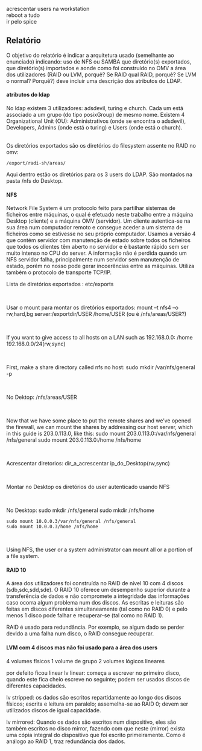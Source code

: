 acrescentar users na workstation
<br />
reboot a tudo
<br />
ir pelo spice
<br />

## Relatório
O objetivo do relatório é indicar a arquitetura usado (semelhante ao enunciado) indicando:
    uso de NFS ou SAMBA
    que diretório(s) exportados, que diretório(s) importados e aonde
    como foi construído no OMV a área dos utilizadores (RAID ou LVM, porquê? Se RAID qual RAID, porquê? Se LVM o normal? Porquê?)
    deve incluir uma descrição dos atributos do LDAP.
    


#### atributos do ldap
No ldap existem 3 utilizadores: adsdevil, turing e church. Cada um está associado a um grupo (do tipo posixGroup) de mesmo nome.
Existem 4 Organizational Unit (OU): Administrativos (onde se encontra o adsdevil), Developers, Admins (onde está o turing) e Users (onde está o church).

<br />
Os diretórios exportados são os diretórios do filesystem assente no RAID no omv:

    /export/radi-sh/areas/

Aqui dentro estão os diretórios para os 3 users do LDAP.
São montados na pasta /nfs do Desktop.


#### NFS
Network File System é um protocolo feito para partilhar sistemas de ficheiros entre máquinas, o qual é efetuado neste trabalho entre a máquina Desktop (cliente) e a máquina OMV (servidor). Um cliente autentica-se na sua área num computador remoto e consegue aceder a um sistema de ficheiros como se estivesse no seu próprio computador. Usamos a versão 4 que contém servidor com manutenção de estado sobre todos os ficheiros que todos os clientes têm aberto no servidor e é bastante rápido sem ser muito intenso no CPU do server. A informação não é perdida quando um NFS servidor falha, principalmente num servidor sem manutenção de estado, porém no nosso pode gerar incoerências entre as máquinas. Utiliza também o protocolo de transporte TCP/IP.
<br />

Lista de diretórios exportados : 
etc/exports

<br />

Usar o mount para montar os diretórios exportados: 
    mount –t nfs4 –o rw,hard,bg server:/exportdir/USER /home/USER (ou é /nfs/areas/USER?)

<br />

If you want to give access to all hosts on a LAN such as 192.168.0.0: 
    /home 192.168.0.0/24(rw,sync)

<br />

First, make a share directory called nfs no host:
    sudo mkdir /var/nfs/general -p

<br />

No Dektop:
   /nfs/areas/USER

<br />

Now that we have some place to put the remote shares and we’ve opened the firewall, we can mount the shares by addressing our host server, which in this guide is 203.0.113.0, like this:
    sudo mount 203.0.113.0:/var/nfs/general /nfs/general
    sudo mount 203.0.113.0:/home /nfs/home

<br />

Acrescentar diretorios:
    dir_a_acrescentar ip_do_Desktop(rw,sync)

<br />

Montar no Desktop os diretórios do user autenticado usando NFS

<br />

No Desktop:
    sudo mkdir /nfs/general
    sudo mkdir /nfs/home

    sudo mount 10.0.0.3/var/nfs/general /nfs/general
    sudo mount 10.0.0.3/home /nfs/home

<br />

Using NFS, the user or a system administrator can mount all or a portion of a file system.


#### RAID 10
A área dos utilizadores foi construída no RAID de nível 10 com 4 discos (sdb,sdc,sdd,sde).
O RAID 10 oferece um desempenho superior durante a transferência de dados e não compromete a integridade das informações caso ocorra algum problema num dos discos.
As escritas e leituras são feitas em discos diferentes simultaneamente (tal como no RAID 0) e pelo menos 1 disco pode falhar e recuperar-se (tal como no RAID 1).

RAID é usado para redundância. Por exemplo, se algum dado se perder devido a uma falha num disco, o RAID consegue recuperar.


#### LVM com 4 discos mas não foi usado para a área dos users
4 volumes físicos
1 volume de grupo
2 volumes lógicos lineares

por defeito ficou linear
lv linear: começa a escrever no primeiro disco, quando este fica cheio escreve no seguinte; podem ser usados discos de diferentes capacidades.

lv stripped: os dados são escritos repartidamente ao longo dos discos físicos; escrita e leitura em paralelo; assemelha-se ao RAID 0; devem ser utilizados discos de igual capacidade.

lv mirrored:
Quando os dados são escritos num dispositivo, eles são também escritos no disco mirror, fazendo com que neste (mirror) exista uma cópia integral do dispositivo que foi escrito primeiramente. Como é análogo ao RAID 1, traz redundância dos dados.

